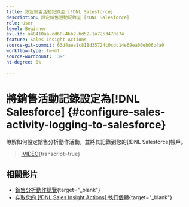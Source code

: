 ```yaml
---
title: 設定銷售活動記錄至 [!DNL Salesforce]
description: 設定銷售活動記錄至 [!DNL Salesforce]
role: User
level: Beginner
exl-id: a48410aa-cd68-46b2-bd52-1a7253470e74
feature: Sales Insight Actions
source-git-commit: 63d4aea1c818d35724c0cdc14e69ea00eb06b4a0
workflow-type: tm+mt
source-wordcount: '39'
ht-degree: 0%

---
```


# 將銷售活動記錄設定為[!DNL Salesforce] {#configure-sales-activity-logging-to-salesforce}

瞭解如何設定銷售分析動作活動，並將其記錄到您的[!DNL Salesforce]帳戶。

>[!VIDEO](https://video.tv.adobe.com/v/3449210/?quality=12&learn=on&captions=chi_hant){transcript=true}

## 相關影片

* [銷售分析動作總覽](/help/sales-insight-actions/sales-insight-actions-overview.md){target="_blank"}
* [存取您的 [!DNL Sales Insight Actions] 執行個體](/help/sales-insight-actions/accessing-your-sales-insight-actions-instance.md){target="_blank"}
